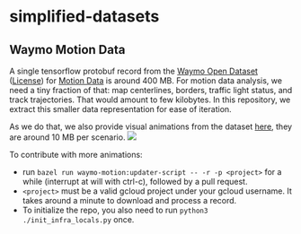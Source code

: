 # simplified-datasets

## Waymo Motion Data

A single tensorflow protobuf record from the [Waymo Open Dataset](https://github.com/waymo-research/waymo-open-dataset) ([License](https://github.com/waymo-research/waymo-open-dataset#license)) for [Motion Data](https://waymo.com/open/data/motion/) is around 400 MB. For motion data analysis, we need a tiny fraction of that: map centerlines, borders, traffic light status, and track trajectories. That would amount to few kilobytes. In this repository, we extract this smaller data representation for ease of iteration. 

As we do that, we also provide visual animations from the dataset [here](./waymo-motion/data), they are around 10 MB per scenario. 
![](./waymo-motion/data/uncompressed_scenario_training_training.tfrecord-00000-of-01000.gif)

To contribute with more animations:
*  run `bazel run waymo-motion:updater-script -- -r -p <project>` for a while (interrupt at will with ctrl-c), followed by a pull request.
* `<project>` must be a valid gcloud project under your gcloud username. It takes around a minute to download and process a record. 
* To initialize the repo, you also need to run `python3 ./init_infra_locals.py` once.

